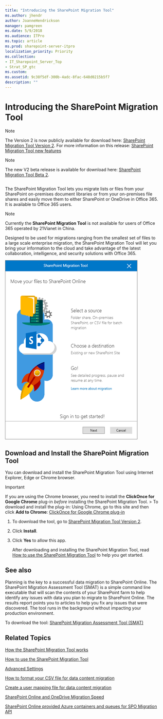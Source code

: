 ```yaml
---
title: "Introducing the SharePoint Migration Tool"
ms.author: jhendr
author: JoanneHendrickson
manager: pamgreen
ms.date: 5/9/2018
ms.audience: ITPro
ms.topic: article
ms.prod: sharepoint-server-itpro
localization_priority: Priority
ms.collection: 
- IT_Sharepoint_Server_Top
- Strat_SP_gtc
ms.custom: 
ms.assetid: 9c38f5df-300b-4adc-8fac-648d0215b5f7
description: ""
---
```


# Introducing the SharePoint Migration Tool



>[!NOTE]
>The Version 2 is now publicly available for download here: [SharePoint Migration Tool Version 2](http://spmtreleasescus.blob.core.windows.net/install/default.htm).  For more information on this release:  [SharePoint Migration Tool new features](https://blogs.technet.microsoft.com/wbaer/2018/04/11/sharepoint-migration-tool-beta-adds-early-preview-capabilities)

>[!NOTE]
>The new V2 beta release is available for download here: [SharePoint Migration Tool Beta 2](http://spmtreleasescus.blob.core.windows.net/betainstall/default.htm).
  
## 


  
The SharePoint Migration Tool lets you migrate lists or files from your SharePoint on-premises document libraries or from your on-premises file shares and easily move them to either SharePoint or OneDrive in Office 365. It is available to Office 365 users.
  
> [!NOTE]
>  Currently the **SharePoint Migration Tool** is not available for users of Office 365 operated by 21Vianet in China. 
  
Designed to be used for migrations ranging from the smallest set of files to a large scale enterprise migration, the SharePoint Migration Tool will let you bring your information to the cloud and take advantage of the latest collaboration, intelligence, and security solutions with Office 365.
  
![SharePoint Migration Tool](../media/a2a20032-f3ea-4248-8dd3-d3f079488503.png)
  
## Download and Install the SharePoint Migration Tool

You can download and install the SharePoint Migration Tool using Internet Explorer, Edge or Chrome browser.
  
> [!IMPORTANT]
> If you are using the Chrome browser, you need to install the **ClickOnce for Google Chrome** plug-in  *before*  installing the SharePoint Migration Tool. > To download and install the plug-in: Using Chrome, go to this site and then click **Add to Chrome**: [ClickOnce for Google Chrome plug-in](https://chrome.google.com/webstore/detail/clickonce-for-google-chro/kekahkplibinaibelipdcikofmedafmb?utm_source=chrome-app-launcher-info-dialog)
  
1. To download the tool, go to [SharePoint Migration Tool Version 2](http://spmtreleasescus.blob.core.windows.net/install/default.htm).
    
2. Click **Install**.
    
3. Click **Yes** to allow this app. 
    
    After downloading and installing the SharePoint Migration Tool, read [How to use the SharePoint Migration Tool](how-to-use-the-sharepoint-migration-tool.md) to help you get started. 
    
## See also

Planning is the key to a successful data migration to SharePoint Online. The SharePoint Migration Assessment Tool (SMAT) is a simple command line executable that will scan the contents of your SharePoint farm to help identify any issues with data you plan to migrate to SharePoint Online. The results report points you to articles to help you fix any issues that were discovered. The tool runs in the background without impacting your production environment.
  
To download the tool: [SharePoint Migration Assessment Tool (SMAT)](https://www.microsoft.com/en-us/download/details.aspx?id=53598&amp;751be11f-ede8-5a0c-058c-2ee190a24fa6=True)
  
## Related Topics

[How the SharePoint Migration Tool works](how-the-sharepoint-migration-tool-works.md)
  
[How to use the SharePoint Migration Tool](how-to-use-the-sharepoint-migration-tool.md)
  
[Advanced Settings](how-to-use-the-sharepoint-migration-tool.md#BKMK_Settings)
  
[How to format your CSV file for data content migration](how-to-format-your-csv-file-for-data-content-migration.md)
  
[Create a user mapping file for data content migration](create-a-user-mapping-file-for-data-content-migration.md)
  
[SharePoint Online and OneDrive Migration Speed](sharepoint-online-and-onedrive-migration-speed.md)
  
[SharePoint Online provided Azure containers and queues for SPO Migration API](sharepoint-online-provided-azure-containers-and-queues-for-spo-migration-api.md)
  

